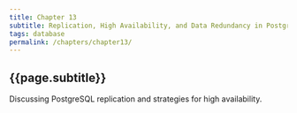 ```yaml
---
title: Chapter 13
subtitle: Replication, High Availability, and Data Redundancy in PostgreSQL
tags: database
permalink: /chapters/chapter13/
---
```

## {{page.subtitle}}

Discussing PostgreSQL replication and strategies for high availability.
